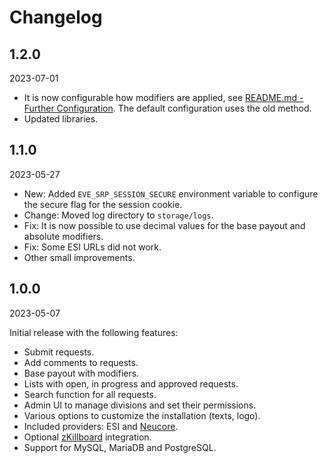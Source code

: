 # Changelog

## 1.2.0

2023-07-01

- It is now configurable how modifiers are applied, see 
  [README.md - Further Configuration](README.md#further-configuration). The default configuration uses the old method.
- Updated libraries.

## 1.1.0

2023-05-27

- New: Added `EVE_SRP_SESSION_SECURE` environment variable to configure the secure flag for the session cookie.
- Change: Moved log directory to `storage/logs`.
- Fix: It is now possible to use decimal values for the base payout and absolute modifiers.
- Fix: Some ESI URLs did not work.
- Other small improvements.

## 1.0.0

2023-05-07

Initial release with the following features:

- Submit requests.
- Add comments to requests.
- Base payout with modifiers.
- Lists with open, in progress and approved requests.
- Search function for all requests.
- Admin UI to manage divisions and set their permissions.
- Various options to customize the installation (texts, logo).
- Included providers: ESI and [Neucore](https://github.com/tkhamez/neucore).
- Optional [zKillboard](https://github.com/zKillboard/zKillboard) integration.
- Support for MySQL, MariaDB and PostgreSQL.
